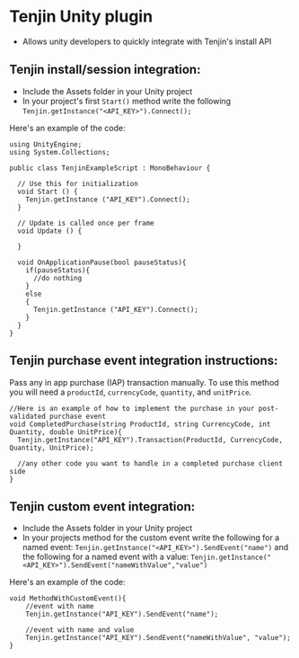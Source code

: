 Tenjin Unity plugin
=========
- Allows unity developers to quickly integrate with Tenjin's install API

Tenjin install/session integration:
-------
- Include the Assets folder in your Unity project
- In your project's first `Start()` method write the following `Tenjin.getInstance("<API_KEY>").Connect();`

Here's an example of the code:
```
using UnityEngine;
using System.Collections;

public class TenjinExampleScript : MonoBehaviour {

  // Use this for initialization
  void Start () {
    Tenjin.getInstance ("API_KEY").Connect();
  }
  
  // Update is called once per frame
  void Update () {
  
  }

  void OnApplicationPause(bool pauseStatus){
    if(pauseStatus){
      //do nothing
    }
    else
    {
      Tenjin.getInstance ("API_KEY").Connect();  
    }
  }
}
```
Tenjin purchase event integration instructions:
-------
Pass any in app purchase (IAP) transaction manually. To use this method you will need a `productId`, `currencyCode`, `quantity`, and `unitPrice`.

```
//Here is an example of how to implement the purchase in your post-validated purchase event
void CompletedPurchase(string ProductId, string CurrencyCode, int Quantity, double UnitPrice){
  Tenjin.getInstance("API_KEY").Transaction(ProductId, CurrencyCode, Quantity, UnitPrice);

  //any other code you want to handle in a completed purchase client side
}
```

Tenjin custom event integration:
-------
- Include the Assets folder in your Unity project
- In your projects method for the custom event write the following for a named event: `Tenjin.getInstance("<API_KEY>").SendEvent("name")` and the following for a named event with a value: `Tenjin.getInstance("<API_KEY>").SendEvent("nameWithValue","value")`

Here's an example of the code:
```
void MethodWithCustomEvent(){
    //event with name
    Tenjin.getInstance("API_KEY").SendEvent("name");

    //event with name and value
    Tenjin.getInstance("API_KEY").SendEvent("nameWithValue", "value");
}
```
